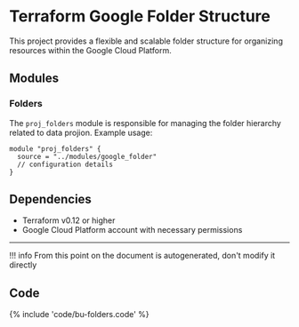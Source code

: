 # Terraform Google Folder Structure

This project provides a flexible and scalable folder structure for organizing resources within the Google Cloud Platform.


## Modules

### Folders
The `proj_folders` module is responsible for managing the folder hierarchy related to data projion.
Example usage:
```hcl
module "proj_folders" {
  source = "../modules/google_folder"
  // configuration details
}
```

## Dependencies

- Terraform v0.12 or higher
- Google Cloud Platform account with necessary permissions

---
!!! info
    From this point on the document is autogenerated, don't modify it directly



## Code

{% include 'code/bu-folders.code' %}

